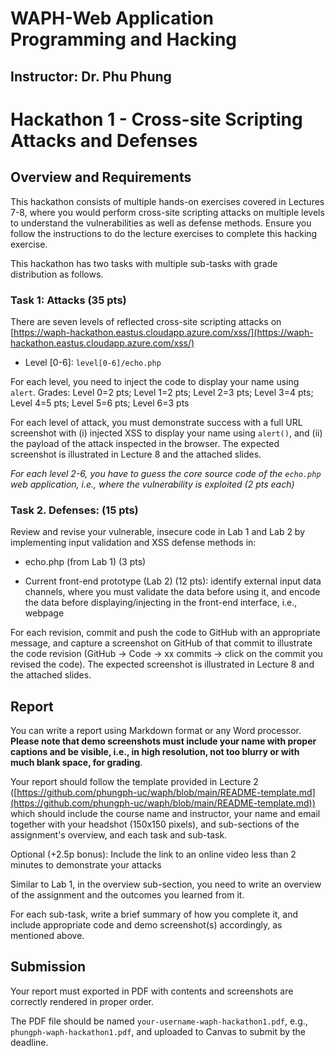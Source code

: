 # WAPH-Web Application Programming and Hacking

## Instructor: Dr. Phu Phung

# Hackathon 1 - Cross-site Scripting Attacks and Defenses 

## Overview and Requirements 

This hackathon consists of multiple hands-on exercises covered in Lectures 7-8, where you would perform cross-site scripting attacks on multiple levels to understand the vulnerabilities as well as defense methods. Ensure you follow the instructions to do the lecture exercises to complete this hacking exercise.

This hackathon has two tasks with multiple sub-tasks with grade distribution as follows.

### Task 1: Attacks (35 pts) 

There are seven levels of reflected cross-site scripting attacks on
[https://waph-hackathon.eastus.cloudapp.azure.com/xss/](https://waph-hackathon.eastus.cloudapp.azure.com/xss/)

+  Level [0-6]: `level[0-6]/echo.php`

For each level, you need to inject the code to display your name using `alert`. Grades: 
Level 0=2 pts; Level 1=2 pts;
Level 2=3 pts; Level 3=4 pts;
Level 4=5 pts; Level 5=6 pts;
Level 6=3 pts

For each level of attack, you must demonstrate success with a full
URL screenshot with (i) injected XSS to display your name
using `alert()`, and (ii) the payload of the attack inspected in
the browser. The expected screenshot is illustrated in Lecture 8 and the attached slides.

_For each level 2-6, you have to guess the core source code of the `echo.php`
web application, i.e., where the vulnerability is exploited (2 pts each)_

### Task 2. Defenses: (15 pts) 

Review and  revise your vulnerable,
insecure code in Lab 1 and Lab 2 by implementing input validation and XSS defense methods in: 
  + echo.php (from Lab 1) (3 pts)
  
  + Current front-end prototype (Lab 2) (12 pts): identify external input data channels, where you must validate the data before using it, and encode the data before displaying/injecting in the front-end interface, i.e., webpage

For each revision, commit and push the code to GitHub with an appropriate message, and capture a screenshot on GitHub of that commit to illustrate the code revision (GitHub -> Code -> xx commits ->
click on the commit you revised the code). The expected screenshot is illustrated in Lecture 8 and the attached slides.


## Report

You can write a report using Markdown format or any Word processor. **Please note that demo screenshots must include your name with proper captions and be visible, i.e., in high resolution, not too blurry or with much blank space, for grading**. 

Your report should follow the template provided in Lecture 2 ([https://github.com/phungph-uc/waph/blob/main/README-template.md](https://github.com/phungph-uc/waph/blob/main/README-template.md)) which should include the course name and instructor, your name and email together with your headshot (150x150 pixels), and sub-sections of the assignment's overview, and each task and sub-task.

Optional (+2.5p bonus): Include the link to an online video less than 2 minutes to demonstrate your attacks 

Similar to Lab 1, in the overview sub-section, you need to write an overview of the assignment and the outcomes you learned from it. 

For each sub-task, write a brief summary of how you complete it, and include appropriate code and demo screenshot(s) accordingly, as mentioned above.

## Submission

Your report must exported in  PDF with contents and screenshots are correctly rendered in proper order. 

The PDF file should be named `your-username-waph-hackathon1.pdf`, e.g., `phungph-waph-hackathon1.pdf`, and uploaded to Canvas to submit by the deadline. 
